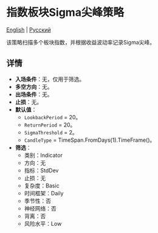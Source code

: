 # 指数板块Sigma尖峰策略
[English](README.md) | [Русский](README_ru.md)

该策略扫描多个板块指数，并根据收益波动率记录Sigma尖峰。

## 详情

- **入场条件**：无，仅用于筛选。
- **多空方向**：无。
- **出场条件**：无。
- **止损**：无。
- **默认值**：
  - `LookbackPeriod` = 20。
  - `ReturnPeriod` = 20。
  - `SigmaThreshold` = 2。
  - `CandleType` = TimeSpan.FromDays(1).TimeFrame()。
- **筛选**：
  - 类别：Indicator
  - 方向：无
  - 指标：StdDev
  - 止损：无
  - 复杂度：Basic
  - 时间框架：Daily
  - 季节性：否
  - 神经网络：否
  - 背离：否
  - 风险水平：Low
